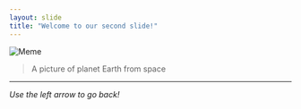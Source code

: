```yaml
---
layout: slide
title: "Welcome to our second slide!"
---
```


![Meme](https://space.biz.pl/wp-content/uploads/2019/11/home-banner.jpg)
> A picture of planet Earth from space
---
*Use the left arrow to go back!*

